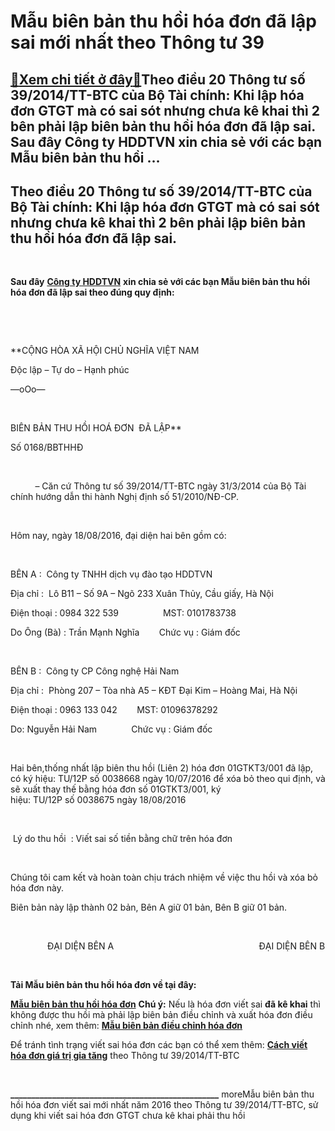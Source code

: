Mẫu biên bản thu hồi hóa đơn đã lập sai mới nhất theo Thông tư 39
=================================================================

[:gift:Xem chi tiết ở đây:gift:](https://hddtvn.com/mau-bien-ban-thu-hoi-hoa-don-da-lap-sai-moi-nhat-theo-thong-tu-39/)Theo điều 20 Thông tư số 39/2014/TT-BTC của Bộ Tài chính: Khi lập hóa đơn GTGT mà có sai sót nhưng chưa kê khai thì 2 bên phải lập biên bản thu hồi hóa đơn đã lập sai.   Sau đây Công ty HDDTVN xin chia sẻ với các bạn Mẫu biên bản thu hồi …
-----------------------------------------------------------------------------------------------------------------------------------------------------------------------------------------------------------------------------------------------



Theo điều 20 Thông tư số 39/2014/TT-BTC của Bộ Tài chính: Khi lập hóa đơn GTGT mà có sai sót nhưng chưa kê khai thì 2 bên phải lập biên bản thu hồi hóa đơn đã lập sai.
-------------------------------------------------------------------------------------------------------------------------------------------------------------------------


   

**Sau đây** **[Công ty HDDTVN](http://hddtvn.com/ "công ty HDDTVN")** **xin chia sẻ với các bạn Mẫu biên bản thu hồi hóa đơn đã lập sai theo đúng quy định:**  

   

 



**CỘNG HÒA XÃ HỘI CHỦ NGHĨA VIỆT NAM  

 Độc lập – Tự do – Hạnh phúc  

 —oOo—  

    

 BIÊN BẢN THU HỒI HOÁ ĐƠN  ĐÃ LẬP**  

 Số 0168/BBTHHĐ

  
   

          – Căn cứ Thông tư số 39/2014/TT-BTC ngày 31/3/2014 của Bộ Tài chính hướng dẫn thi hành Nghị định số 51/2010/NĐ-CP.  

   

Hôm nay, ngày 18/08/2016, đại diện hai bên gồm có:  

   

BÊN A :  Công ty TNHH dịch vụ đào tạo HDDTVN  

Địa chỉ :  Lô B11 – Số 9A – Ngõ 233 Xuân Thủy, Cầu giấy, Hà Nội  

Điện thoại : 0984 322 539                  MST: 0101783738  

Do Ông (Bà) : Trần Mạnh Nghĩa        Chức vụ : Giám đốc  

   

BÊN B :  Công ty CP Công nghệ Hải Nam  

Địa chỉ :  Phòng 207 – Tòa nhà A5 – KĐT Đại Kim – Hoàng Mai, Hà Nội  

Điện thoại : 0963 133 042        MST: 01096378292  

Do: Nguyễn Hải Nam              Chức vụ : Giám đốc  

   

Hai bên,thống nhất lập biên thu hồi (Liên 2) hóa đơn 01GTKT3/001 đã lập, có ký hiệu: TU/12P số 0038668 ngày 10/07/2016 để xóa bỏ theo qui định, và sẽ xuất thay thế bằng hóa đơn số 01GTKT3/001, ký hiệu: TU/12P số 0038675 ngày 18/08/2016  

   

 Lý do thu hồi  : Viết sai số tiền bằng chữ trên hóa đơn  

   

Chúng tôi cam kết và hoàn toàn chịu trách nhiệm về việc thu hồi và xóa bỏ hóa đơn này.  

Biên bản này lập thành 02 bản, Bên A giữ 01 bản, Bên B giữ 01 bản.  

   

               ĐẠI DIỆN BÊN A                                                           ĐẠI DIỆN BÊN B  

 



**Tải Mẫu biên bản thu hồi hóa đơn về tại đây:**




**[Mẫu biên bản thu hồi hóa đơn](https://drive.google.com/open?id=0B24q-XZt4667aTdOTGhLb3Y2OTQ "mẫu biên bản thu hồi hóa đơn")**
**Chú ý:** Nếu là hóa đơn viết sai **đã kê khai** thì không được thu hồi mà phải lập biên bản điều chỉnh và xuất hóa đơn điều chỉnh nhé, xem thêm: **[Mẫu biên bản điều chỉnh hóa đơn](# "mẫu biên bản điều chỉnh hóa đơn")**



Để tránh tình trạng viết sai hóa đơn các bạn có thể xem thêm: **[Cách viết hóa đơn giá trị gia tăng](# "cách viết hóa đơn giá trị gia tăng")** theo Thông tư 39/2014/TT-BTC



  

**\_\_\_\_\_\_\_\_\_\_\_\_\_\_\_\_\_\_\_\_\_\_\_\_\_\_\_\_\_\_\_\_\_\_\_\_\_\_\_\_\_\_\_\_\_\_\_\_\_\_**
moreMẫu biên bản thu hồi hóa đơn viết sai mới nhất năm 2016 theo Thông tư 39/2014/TT-BTC, sử dụng khi viết sai hóa đơn GTGT chưa kê khai phải thu hồi

